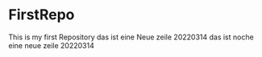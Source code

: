 # FirstRepo
This is my first Repository
das ist eine Neue zeile 20220314
das ist noche eine neue zeile 20220314
